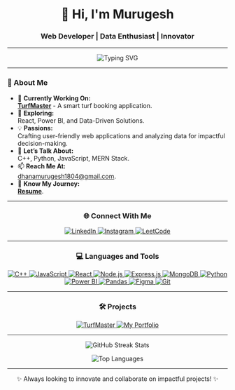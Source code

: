 <h1 align="center">👋 Hi, I'm Murugesh</h1>
<h3 align="center">Web Developer | Data Enthusiast | Innovator</h3>

---

<div align="center">
  <img src="https://readme-typing-svg.herokuapp.com?font=Fira+Code&weight=600&size=22&pause=1000&color=00CFFD&background=000000EE&center=true&width=450&lines=Building+Smart+Solutions;Crafting+User-friendly+Web+Apps;Analyzing+Data+to+Impact+Decisions" alt="Typing SVG" />
</div>

---

### 🚀 About Me
- 🔭 **Currently Working On:**  
  **[TurfMaster](#)** - A smart turf booking application.  
- 🌱 **Exploring:**  
  React, Power BI, and Data-Driven Solutions.  
- 💡 **Passions:**  
  Crafting user-friendly web applications and analyzing data for impactful decision-making.  
- 💬 **Let’s Talk About:**  
  C++, Python, JavaScript, MERN Stack.  
- 📫 **Reach Me At:**  
  dhanamurugesh1804@gmail.com.  
- 📄 **Know My Journey:**  
  [**Resume**](#).  

---

<h3 align="center">🌐 Connect With Me</h3>
<p align="center">
  <a href="https://linkedin.com/in/murugesh-s" target="_blank">
    <img src="https://img.shields.io/badge/LinkedIn-%230077B5.svg?style=for-the-badge&logo=linkedin&logoColor=white" alt="LinkedIn" />
  </a>
  <a href="https://instagram.com/_.murugesh" target="_blank">
    <img src="https://img.shields.io/badge/Instagram-%23E4405F.svg?style=for-the-badge&logo=instagram&logoColor=white" alt="Instagram" />
  </a>
  <a href="https://leetcode.com/u/murugesh04/" target="_blank">
    <img src="https://img.shields.io/badge/LeetCode-%23FFA116.svg?style=for-the-badge&logo=leetcode&logoColor=white" alt="LeetCode" />
  </a>
</p>

---

<h3 align="center">💻 Languages and Tools</h3>
<p align="center">
  <a href="https://www.w3schools.com/cpp/" target="_blank">
    <img src="https://img.shields.io/badge/C++-%2300599C.svg?style=for-the-badge&logo=c%2B%2B&logoColor=white" alt="C++" />
  </a>
  <a href="https://developer.mozilla.org/en-US/docs/Web/JavaScript" target="_blank">
    <img src="https://img.shields.io/badge/JavaScript-%23F7DF1E.svg?style=for-the-badge&logo=javascript&logoColor=black" alt="JavaScript" />
  </a>
  <a href="https://reactjs.org/" target="_blank">
    <img src="https://img.shields.io/badge/React-%2361DAFB.svg?style=for-the-badge&logo=react&logoColor=black" alt="React" />
  </a>
  <a href="https://nodejs.org/" target="_blank">
    <img src="https://img.shields.io/badge/Node.js-%23339933.svg?style=for-the-badge&logo=node.js&logoColor=white" alt="Node.js" />
  </a>
  <a href="https://expressjs.com/" target="_blank">
    <img src="https://img.shields.io/badge/Express.js-%23000000.svg?style=for-the-badge&logo=express&logoColor=white" alt="Express.js" />
  </a>
  <a href="https://www.mongodb.com/" target="_blank">
    <img src="https://img.shields.io/badge/MongoDB-%2347A248.svg?style=for-the-badge&logo=mongodb&logoColor=white" alt="MongoDB" />
  </a>
  <a href="https://www.python.org" target="_blank">
    <img src="https://img.shields.io/badge/Python-%233776AB.svg?style=for-the-badge&logo=python&logoColor=white" alt="Python" />
  </a>
  <a href="https://powerbi.microsoft.com/" target="_blank">
    <img src="https://img.shields.io/badge/Power%20BI-%23F2C811.svg?style=for-the-badge&logo=power-bi&logoColor=black" alt="Power BI" />
  </a>
  <a href="https://pandas.pydata.org/" target="_blank">
    <img src="https://img.shields.io/badge/Pandas-%23150458.svg?style=for-the-badge&logo=pandas&logoColor=white" alt="Pandas" />
  </a>
  <a href="https://www.figma.com/" target="_blank">
    <img src="https://img.shields.io/badge/Figma-%23F24E1E.svg?style=for-the-badge&logo=figma&logoColor=white" alt="Figma" />
  </a>
  <a href="https://git-scm.com/" target="_blank">
    <img src="https://img.shields.io/badge/Git-%23F05032.svg?style=for-the-badge&logo=git&logoColor=white" alt="Git" />
  </a>
</p>

---

<h3 align="center">🛠️ Projects</h3>
<div align="center">
  <a href="#project-1">
    <img src="https://img.shields.io/badge/TurfMaster-%230077B5.svg?style=for-the-badge" alt="TurfMaster" />
  </a>
  <a href="#project-2">
    <img src="https://img.shields.io/badge/My%20Portfolio-%2361DAFB.svg?style=for-the-badge" alt="My Portfolio" />
  </a>
</div>

---

<p align="center">
  <img src="https://github-readme-streak-stats.herokuapp.com?user=Murugesh&theme=radical&hide_border=true&border_radius=10" alt="GitHub Streak Stats" />
</p>
<p align="center">
  <img src="https://github-readme-stats.vercel.app/api/top-langs/?username=Murugesh&layout=compact&theme=radical" alt="Top Languages" />
</p>

---

<p align="center">✨ Always looking to innovate and collaborate on impactful projects! ✨</p>
